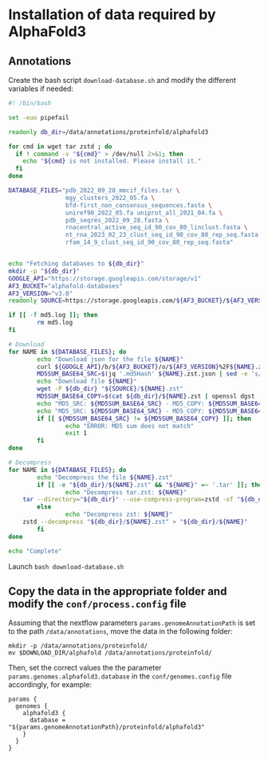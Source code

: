 # Installation of data required by AlphaFold3


## Annotations


Create the bash script `download-database.sh` and modify the different variables if needed:


```bash
#! /bin/bash

set -euo pipefail

readonly db_dir=/data/annotations/proteinfold/alphafold3

for cmd in wget tar zstd ; do
  if ! command -v "${cmd}" > /dev/null 2>&1; then
    echo "${cmd} is not installed. Please install it."
  fi
done

DATABASE_FILES="pdb_2022_09_28_mmcif_files.tar \
                mgy_clusters_2022_05.fa \
                bfd-first_non_consensus_sequences.fasta \
                uniref90_2022_05.fa uniprot_all_2021_04.fa \
                pdb_seqres_2022_09_28.fasta \
                rnacentral_active_seq_id_90_cov_80_linclust.fasta \
                nt_rna_2023_02_23_clust_seq_id_90_cov_80_rep_seq.fasta \
                rfam_14_9_clust_seq_id_90_cov_80_rep_seq.fasta"


echo "Fetching databases to ${db_dir}"
mkdir -p "${db_dir}"
GOOGLE_API="https://storage.googleapis.com/storage/v1"
AF3_BUCKET="alphafold-databases"
AF3_VERSION="v3.0"
readonly SOURCE=https://storage.googleapis.com/${AF3_BUCKET}/${AF3_VERSION}

if [[ -f md5.log ]]; then
        rm md5.log
fi

# Download
for NAME in ${DATABASE_FILES}; do
        echo "Download json for the file ${NAME}"
        curl ${GOOGLE_API}/b/${AF3_BUCKET}/o/${AF3_VERSION}%2F${NAME}.zst > ${NAME}.zst.json
        MD5SUM_BASE64_SRC=$(jq '.md5Hash' ${NAME}.zst.json | sed -e 's/\"//g')
        echo "Download file ${NAME}"
        wget -P ${db_dir} "${SOURCE}/${NAME}.zst"
        MD5SUM_BASE64_COPY=$(cat ${db_dir}/${NAME}.zst | openssl dgst -md5 -binary | openssl enc -base64)
        echo "MD5_SRC: ${MD5SUM_BASE64_SRC} - MD5_COPY: ${MD5SUM_BASE64_COPY}"
        echo "MD5_SRC: ${MD5SUM_BASE64_SRC} - MD5_COPY: ${MD5SUM_BASE64_COPY}" >> md5.log
        if [[ ${MD5SUM_BASE64_SRC} != ${MD5SUM_BASE64_COPY} ]]; then
                echo "ERROR: MD5 sum does not match"
                exit 1
        fi
done

# Decompress
for NAME in ${DATABASE_FILES}; do
        echo "Decompress the file ${NAME}.zst"
        if [[ -e "${db_dir}/${NAME}.zst" && "${NAME}" =~ '.tar' ]]; then
                echo "Decompress tar.zst: ${NAME}"
    tar --directory="${db_dir}" --use-compress-program=zstd -xf "${db_dir}/${NAME}.zst"
        else
                echo "Decompress zst: ${NAME}"
    zstd --decompress "${db_dir}/${NAME}.zst" > "${db_dir}/${NAME}" 
        fi
done

echo "Complete"

```

Launch `bash download-database.sh`


## Copy the data in the appropriate folder and modify the `conf/process.config` file

Assuming that the nextflow parameters `params.genomeAnnotationPath` is set to the path  `/data/annotations`, move the data in the following folder:

```
mkdir -p /data/annotations/proteinfold/
mv $DOWNLOAD_DIR/alphafold /data/annotations/proteinfold/
```

Then, set the correct values the the parameter `params.genomes.alphafold3.database` in the `conf/genomes.config` file accordingly, for example:

```
params {
  genomes {
    alphafold3 {
      database = "${params.genomeAnnotationPath}/proteinfold/alphafold3"
    }
  }
}
```
